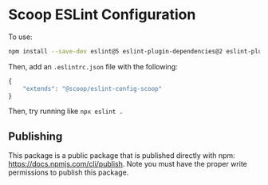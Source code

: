 # Scoop ESLint Configuration

To use:

```sh  
npm install --save-dev eslint@5 eslint-plugin-dependencies@2 eslint-plugin-implicit-dependencies@1 @scoop/eslint-config-scoop@latest
```

Then, add an `.eslintrc.json` file with the following:

```js
{
    "extends": "@scoop/eslint-config-scoop"
}
```

Then, try running like `npx eslint .`

## Publishing

This package is a public package that is published directly with npm: https://docs.npmjs.com/cli/publish. Note you must have the proper write permissions to publish this package. 
